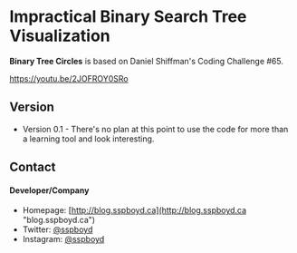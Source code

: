 Impractical Binary Search Tree Visualization
======
**Binary Tree Circles** is based on Daniel Shiffman's Coding Challenge #65.

https://youtu.be/2JOFROY0SRo

## Version
* Version 0.1 -
There's no plan at this point to use the code for more than a learning tool and look interesting.

## Contact
#### Developer/Company
* Homepage: [http://blog.sspboyd.ca](http://blog.sspboyd.ca "blog.sspboyd.ca")
* Twitter: [@sspboyd](https://twitter.com/sspboyd "sspboyd on twitter")
* Instagram: [@sspboyd](https://www.instagram.com/sspboyd/ "sspboyd on instagram")

